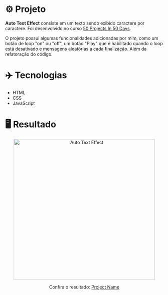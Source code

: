 # ⚙️ Projeto

**Auto Text Effect** consiste em um texto sendo exibido caractere por caractere. Foi desenvolvido no curso <a href="https://www.udemy.com/share/103Pv2AEcYdFxQQXUH">50 Projects In 50 Days</a>.

O projeto possui algumas funcionalidades adicionadas por mim, como um botão de loop "on" ou "off", um botão "Play" que é habilitado quando o loop está desativado e mensagens aleatórias a cada finalização. Além da refatoração do código.

# ✈️ Tecnologias

- HTML
- CSS
- JavaScript

# 🖥️ Resultado

<div align="center">
  <img alt="Auto Text Effect" src="https://i.imgur.com/Px1z3jL.png" width="450px">
  <p>Confira o resultado: <a href="https://auto-text-effect-ruuuff.netlify.app">Project Name</a></p>
</div>
